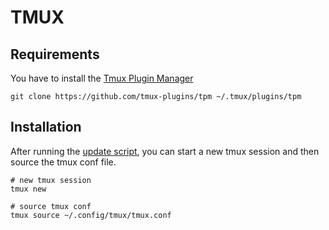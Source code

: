 # TMUX

## Requirements

You have to install the [Tmux Plugin Manager](https://github.com/tmux-plugins/tpm)

```shell
git clone https://github.com/tmux-plugins/tpm ~/.tmux/plugins/tpm
```

## Installation

After running the [update script](https://github.com/niemand8080/dotconfig?tab=readme-ov-file#update-script), you can start a new tmux session and then source the tmux conf file.

```shell
# new tmux session
tmux new

# source tmux conf
tmux source ~/.config/tmux/tmux.conf
```
